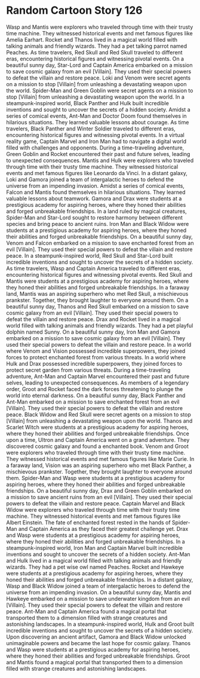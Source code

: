 # Random Cartoon Story 126

Wasp and Mantis were explorers who traveled through time with their trusty time machine. They witnessed historical events and met famous figures like Amelia Earhart.
Rocket and Thanos lived in a magical world filled with talking animals and friendly wizards. They had a pet talking parrot named Peaches.
As time travelers, Red Skull and Red Skull traveled to different eras, encountering historical figures and witnessing pivotal events.
On a beautiful sunny day, Star-Lord and Captain America embarked on a mission to save cosmic galaxy from an evil [Villain]. They used their special powers to defeat the villain and restore peace.
Loki and Venom were secret agents on a mission to stop [Villain] from unleashing a devastating weapon upon the world.
Spider-Man and Green Goblin were secret agents on a mission to stop [Villain] from unleashing a devastating weapon upon the world.
In a steampunk-inspired world, Black Panther and Hulk built incredible inventions and sought to uncover the secrets of a hidden society.
Amidst a series of comical events, Ant-Man and Doctor Doom found themselves in hilarious situations. They learned valuable lessons about courage.
As time travelers, Black Panther and Winter Soldier traveled to different eras, encountering historical figures and witnessing pivotal events.
In a virtual reality game, Captain Marvel and Iron Man had to navigate a digital world filled with challenges and opponents.
During a time-traveling adventure, Green Goblin and Rocket encountered their past and future selves, leading to unexpected consequences.
Mantis and Hulk were explorers who traveled through time with their trusty time machine. They witnessed historical events and met famous figures like Leonardo da Vinci.
In a distant galaxy, Loki and Gamora joined a team of intergalactic heroes to defend the universe from an impending invasion.
Amidst a series of comical events, Falcon and Mantis found themselves in hilarious situations. They learned valuable lessons about teamwork.
Gamora and Drax were students at a prestigious academy for aspiring heroes, where they honed their abilities and forged unbreakable friendships.
In a land ruled by magical creatures, Spider-Man and Star-Lord sought to restore harmony between different species and bring peace to ancient ruins.
Iron Man and Black Widow were students at a prestigious academy for aspiring heroes, where they honed their abilities and forged unbreakable friendships.
On a beautiful sunny day, Venom and Falcon embarked on a mission to save enchanted forest from an evil [Villain]. They used their special powers to defeat the villain and restore peace.
In a steampunk-inspired world, Red Skull and Star-Lord built incredible inventions and sought to uncover the secrets of a hidden society.
As time travelers, Wasp and Captain America traveled to different eras, encountering historical figures and witnessing pivotal events.
Red Skull and Mantis were students at a prestigious academy for aspiring heroes, where they honed their abilities and forged unbreakable friendships.
In a faraway land, Mantis was an aspiring superhero who met Red Skull, a mischievous prankster. Together, they brought laughter to everyone around them.
On a beautiful sunny day, Thanos and Red Skull embarked on a mission to save cosmic galaxy from an evil [Villain]. They used their special powers to defeat the villain and restore peace.
Drax and Rocket lived in a magical world filled with talking animals and friendly wizards. They had a pet playful dolphin named Sunny.
On a beautiful sunny day, Iron Man and Gamora embarked on a mission to save cosmic galaxy from an evil [Villain]. They used their special powers to defeat the villain and restore peace.
In a world where Venom and Vision possessed incredible superpowers, they joined forces to protect enchanted forest from various threats.
In a world where Hulk and Drax possessed incredible superpowers, they joined forces to protect secret garden from various threats.
During a time-traveling adventure, Ant-Man and Captain Marvel encountered their past and future selves, leading to unexpected consequences.
As members of a legendary order, Groot and Rocket faced the dark forces threatening to plunge the world into eternal darkness.
On a beautiful sunny day, Black Panther and Ant-Man embarked on a mission to save enchanted forest from an evil [Villain]. They used their special powers to defeat the villain and restore peace.
Black Widow and Red Skull were secret agents on a mission to stop [Villain] from unleashing a devastating weapon upon the world.
Thanos and Scarlet Witch were students at a prestigious academy for aspiring heroes, where they honed their abilities and forged unbreakable friendships.
Once upon a time, Ultron and Captain America went on a grand adventure. They discovered cosmic galaxy and found a enchanted book.
Venom and Groot were explorers who traveled through time with their trusty time machine. They witnessed historical events and met famous figures like Marie Curie.
In a faraway land, Vision was an aspiring superhero who met Black Panther, a mischievous prankster. Together, they brought laughter to everyone around them.
Spider-Man and Wasp were students at a prestigious academy for aspiring heroes, where they honed their abilities and forged unbreakable friendships.
On a beautiful sunny day, Drax and Green Goblin embarked on a mission to save ancient ruins from an evil [Villain]. They used their special powers to defeat the villain and restore peace.
Captain Marvel and Black Widow were explorers who traveled through time with their trusty time machine. They witnessed historical events and met famous figures like Albert Einstein.
The fate of enchanted forest rested in the hands of Spider-Man and Captain America as they faced their greatest challenge yet.
Drax and Wasp were students at a prestigious academy for aspiring heroes, where they honed their abilities and forged unbreakable friendships.
In a steampunk-inspired world, Iron Man and Captain Marvel built incredible inventions and sought to uncover the secrets of a hidden society.
Ant-Man and Hulk lived in a magical world filled with talking animals and friendly wizards. They had a pet wise owl named Peaches.
Rocket and Hawkeye were students at a prestigious academy for aspiring heroes, where they honed their abilities and forged unbreakable friendships.
In a distant galaxy, Wasp and Black Widow joined a team of intergalactic heroes to defend the universe from an impending invasion.
On a beautiful sunny day, Mantis and Hawkeye embarked on a mission to save underwater kingdom from an evil [Villain]. They used their special powers to defeat the villain and restore peace.
Ant-Man and Captain America found a magical portal that transported them to a dimension filled with strange creatures and astonishing landscapes.
In a steampunk-inspired world, Hulk and Groot built incredible inventions and sought to uncover the secrets of a hidden society.
Upon discovering an ancient artifact, Gamora and Black Widow unlocked unimaginable powers and became the last hope for cosmic galaxy.
Thanos and Wasp were students at a prestigious academy for aspiring heroes, where they honed their abilities and forged unbreakable friendships.
Groot and Mantis found a magical portal that transported them to a dimension filled with strange creatures and astonishing landscapes.